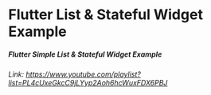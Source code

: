 # Flutter List & Stateful Widget Example

##### Flutter Simple List & Stateful Widget Example

###### Link: https://www.youtube.com/playlist?list=PL4cUxeGkcC9jLYyp2Aoh6hcWuxFDX6PBJ
